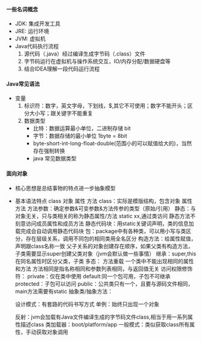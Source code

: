 #### 一些名词概念
- JDK: 集成开发工具
- JRE: 运行环境
- JVM: 虚拟机
- Java代码执行流程
    1. 源代码（.java）经过编译生成字节码（.class）文件
    2. 字节码运行在虚拟机与操作系统交互，IO/内存分配/数据硬盘等
    3. 结合IDEA理解一段代码运行流程

#### Java常见语法
- 变量
    1. 标识符：数字，英文字母，下划线，$,其它不可使用；数字不能开头；区分大小写；跟关键字不能重复
    2. 数据类型
        - 比特：数据运算最小单位，二进制存储 bit
        - 字节：数据存储的最小单位 1byte = 8bit
        - byte-short-int-long-float-double(范围小的可以赋值给大的)，当然存在强制转换
        - java 常见数据类型
    
#### 面向对象
- 核心思想是总结事物的特点进一步抽象模型
- 基本语法特点
    class 对象 属性 方法
    class：实际是模版结构，包含对象 属性 方法
    方法参数：确定参数&可变参数&方法传参的类型（原始/引用）
    静态：与对象无关，只与类相关的称为静态属性/方法 static xx,通过类访问
        静态方法不刻意访问成员属性和成员方法
        静态代码块：用static关键词声明，类的信息加载完成会自动调用静态代码块
    包：package中有各种类，可以用小写与类区分，存在层级关系，调用不同包的相同类用全名区分
    构造方法：给属性赋值，声明跟class名称一致
        父子关系的对象创建存在顺序，如果父类有构造方法，子类需要显示super创建父类对象（jvm会默认做一些事情）
    继承：super,this 在同名属性时区分父类，子类
    多态：
    方法重载
        一个类中不能出现相同的属性和方法
        方法相同是指名称相同和参数列表相同，与返回值无关
    访问权限修饰符：
        private：仅在类中使用
        default:同一个包可用，子包不可继承
        protected：子包可以访问
        public：公共类只有一个，且要与源码文件相同，main方法需要有static
    抽象类/抽象方法：
        
    设计模式：有套路的代码书写方式
        单例：始终只出现一个对象

    反射：jvm会加载有Java文件编译生成的字节码文件class,相当于用一系列属性描述class
        类加载器：boot/platform/app
        一般模式：类似获取class所有属性，手动获取对象调用
